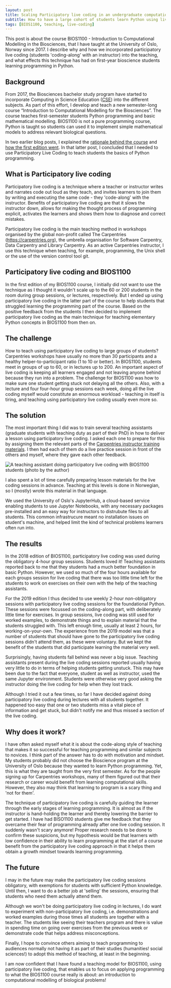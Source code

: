 ```yaml
---
layout: post
title: Scaling Participatory live coding in an undergraduate computational biology course
subtitle: How to have a large cohort of students learn Python using live coding
tags: [BIOS1100, teaching, live-coding]
---
```


This post is about the course
BIOS1100 - Introduction to Computational Modelling in the Biosciences,
that I have taught at the University of Oslo, Norway since 2017.
I describe why and how we incorporated participatory live coding
(students 'coding-along' with an instructor) into the teaching,
and what effects this technique has had on first-year bioscience students
learning programming in Python.

## Background

From 2017, the Biosciences bachelor study program have started to incorporate Computing in Science Education ([CSE](https://www.mn.uio.no/ccse/english/about/aims-and-vision.html)) into the different subjects.
As part of this effort, I develop and teach a new semester-long course “Introduction to Computational Modelling for the Biosciences”. The course teaches first-semester students Python programming and basic mathematical modelling.
BIOS1100 is not a pure programming course, Python is taught
so students can used it to implement simple mathematical models
to address relevant biological questions.

In two earlier blog posts, I explained the
[rationale behind the course](2017-03-08-a-new-1st-semester-bachelor-course-introduction-to-computational-modelling-for-the-biosciences.md)
and [how the first edition went](2017-12-17-experiences-with-the-first-edition-of-introduction-to-computational-modelling-for-the-biosciences.md).
In that latter post, I concluded that I needed to use Participatory Live Coding
to teach students the basics of Python programming.

## What is Participatory live coding

Participatory live coding is a technique where a teacher or instructor
writes and narrates code out loud as they teach,
and invites learners to join them by writing and executing the same code -
they 'code-along' with the instructor.
Benefits of participatory live coding are that it slows the instructor down,
allows for making the thought process of programming explicit,
activates the learners and
shows them how to diagnose and correct mistakes.

Participatory live coding is the main teaching method in workshops
organised by the global non-profit called
The Carpentries (<https://carpentries.org>), the umbrella organisation
for Software Carpentry, Data Carpentry and Library Carpentry.
As an active Carpentries instructor, I use this technique when teaching,
for example, programming, the Unix shell
or the use of the version control tool git.

## Participatory live coding and BIOS1100

In the first edition of my BIOS1100 course, I initially did not want to use the
technique as I thought it wouldn't scale up to the 60 or 200 students
in the room during group sessions, or lectures, respectively.
But I ended up using participatory live coding in the latter part of the course
to help students that struggled learning the programming part of the course.
Based on the positive feedback from the students I then decided to
implement participatory live coding as the main technique for
teaching elementary Python concepts in BIOS1100 from then on.

## The challenge

How to teach using participatory live coding to large groups of students?
Carpentries workshops have usually no more than 30 participants
and a healthy helper-to-participant ratio (1 to 10 or better).
In BIOS1100, students meet in groups of up to 60,
or in lectures up to 200.
An important aspect of live coding is keeping all learners engaged and
not leaving anyone behind because they run into a problem.
The challenge for BIOS1100 was how to make sure one student getting stuck
not delaying all the others.
Also, with a lecture and four four-hour group sessions each week,
doing all the live coding myself would constitute an enormous
workload - teaching in itself is tiring,
and teaching using participatory live coding usually even more so.

## The solution

The most important thing I did was to train several teaching assistants
(graduate students with teaching duty as part of their PhD)
in how to deliver a lesson using participatory live coding.
I asked each one to prepare for this by assigning them the relevant parts of the
[Carpentries instructor training materials](https://carpentries.github.io/instructor-training/14-live/index.html).
I then had each of them do a live practice session in front of the others
and myself, where they gave each other feedback.

![A teaching assistant doing participatory live coding with BIOS1100 students (photo by the author)](../../img/live-coding_bios1100_1.png)

I also spent a lot of time carefully preparing lesson materials for the
live coding sessions in advance.
Teaching at this levels is done in Norwegian,
so I (mostly) wrote this material in that language.

We used the University of Oslo's JupyterHub,
a cloud-based service enabling students to
use Jupyter Notebooks, with any necessary packages pre-installed and
an easy way for instructors to distrubute files to all students.
This common infrastrucure meant no installation issues on student's machine,
and helped limit the kind of technical problems learners often run into.

## The results

In the 2018 edition of BIOS1100, participatory live coding was used during
the obligatory 4-hour group sessions. Students loved it!
Teaching assistants reported back to me that they students had a much better
foundation in basic Python.
However, we used so much of the four hours available for each groups session
for live coding that there was too little time left for the students
to work on exercises on their own with the help of the teaching assistants.

For the 2019 edition I thus decided to use
weekly 2-hour *non*-obligatory sessions with
participatory live coding sessions for the foundational Python.
These sessions were focussed on the coding-along part,
with deliberately little time for exercises.
In group sessions, live coding was still used for worked examples,
to demonstrate things and to explain material that the students
struggled with. This left enough time, usually at least 2 hours,
for working-on-your-own.
The experience from the 2019 model was that a number of students
that should have gone to the participatory live coding sessions
didn't attend them, as these were voluntary.
But we kept the benefit of the students that did participate
learning the material very well.

Surprisingly, having students fall behind was never a big issue.
Teaching assistants present during the live coding sessions reported
usually having very little to do in terms of helping students getting unstuck.
This may have been due to the fact that everyone,
student as well as instructor, used the same Jupyter environment.
Students were otherwise very good asking the instructor doing the live coding
for help when they lost track.

Although I tried it out a few times, so far I have decided against
doing participatory live coding during lectures with all students
together. It happened too easy that one or two students
miss a vital piece of information and get stuck,
but didn't notify me and thus missed a section of the live coding.

## Why does it work?

I have often asked myself what it is about the code-along style of teaching
that makes it so successful for teaching programming and similar
subjects to novices.
I think part of the answer has to do with motivation and mindset.
My students probably did not choose the Bioscience program
at the University of Oslo because they wanted to learn Python programming.
Yet, this is what they are taught from the very first semester.
As for the people signing up for Carpentries workshops,
many of them figured out that their research or career
would benefit from learning computational skills.
However, they also may think that learning to program is a scary thing
and 'not for them'.

The technique of participatory live coding is carefully guiding the learner
through the early stages of learning programming.
It is almost as if the instructor is hand-holding the learner and
thereby lowering the barrier to get started.
I have had BISO1100 students give me feedback that they overcame their fear
of programming already after one live coding session. It suddenly
wasn't scary anymore!
Proper research needs to be done to confirm these suspicions,
but my hypothesis would be that learners with low confidence
in their ability to learn programming at the start of a course
benefit from the participatory live coding approach
in that it helps them obtain a growth mindset towards learning programming.

## The future

I may in the future may make the participatory live coding sessions
obligatory, with exemptions for students with sufficient Python knowledge.
Until then, I want to do a better job at 'selling' the sessions,
ensuring that students who need them actually attend them.

Although we won't be doing participatory live coding in lectures,
I do want to experiment with non-participatory live coding,
i.e. demonstrations and worked examples during those times
all students are together with a teacher.
The students like seeing their teachers program
and there is value in spending time on going over exercises
from the previous week or demonstrate code that helps
address misconceptions.

Finally, I hope to convince others aiming to teach programming to
audiences normally not having it as part of their studies
(humanities! social sciences!) to adopt this method of teaching,
at least in the beginning.

I am now confident that I have found a teaching model for BIOS1100,
using participatory live coding,
that enables us to focus on applying programming
to what the BIOS1100 course really is about:
an introduction to computational modelling of biological problems!
